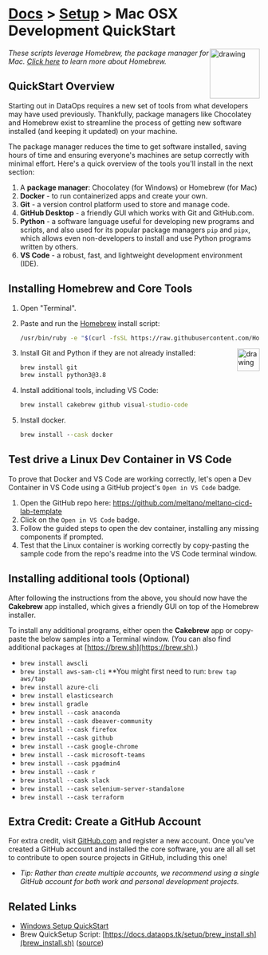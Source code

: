 # [Docs](../README.md) > [Setup](../setup/index.html) > Mac OSX Development QuickStart

<!-- markdownlint-disable MD033 - no-inline-html -->

<a href="https://brew.sh"><img src="https://brew.sh/assets/img/linuxbrew.png" alt="drawing" width="100" style="float: right"/></a>

<!-- markdownlint-capture -->
<!-- markdownlint-disable -->
<!-- markdownlint-restore -->

_These scripts leverage Homebrew, the package manager for Mac. [Click here](https://brew.sh) to learn more about Homebrew._

## QuickStart Overview

Starting out in DataOps requires a new set of tools from what developers may have used previously. Thankfully, package managers like Chocolatey and Homebrew exist to streamline the process of getting new software installed (and keeping it updated) on your machine.

The package manager reduces the time to get software installed, saving hours of time and ensuring everyone's machines are setup correctly with minimal effort. Here's a quick overview of the tools you'll install in the next section:

1. A **package manager**: Chocolatey (for Windows) or Homebrew (for Mac)
2. **Docker** - to run containerized apps and create your own.
3. **Git** - a version control platform used to store and manage code.
4. **GitHub Desktop** - a friendly GUI which works with Git and GitHub.com.
5. **Python** - a software language useful for developing new programs and scripts, and also used for its popular package managers `pip` and `pipx`, which allows even non-developers to install and use Python programs written by others.
6. **VS Code** - a robust, fast, and lightweight development environment (IDE).

## Installing Homebrew and Core Tools

1. Open "Terminal".
2. Paste and run the [Homebrew](https://brew.sh) install script:

   ```bash
   /usr/bin/ruby -e "$(curl -fsSL https://raw.githubusercontent.com/Homebrew/install/master/install)"
   ```

   <a href="https://git-scm.com/"><img src="https://git-scm.com/images/logo@2x.png" alt="drawing" width="45" style="float: right"/></a>

3. Install Git and Python if they are not already installed:

   ```cmd
   brew install git
   brew install python3@3.8
   ```

4. Install additional tools, including VS Code:

   ```cmd
   brew install cakebrew github visual-studio-code
   ```

5. Install docker.

   ```cmd
   brew install --cask docker
   ```

## Test drive a Linux Dev Container in VS Code

To prove that Docker and VS Code are working correctly, let's open a Dev Container in VS Code using a GitHub project's `Open in VS Code` badge.

1. Open the GitHub repo here: https://github.com/meltano/meltano-cicd-lab-template
2. Click on the `Open in VS Code` badge.
3. Follow the guided steps to open the dev container, installing any missing components if prompted.
4. Test that the Linux container is working correctly by copy-pasting the sample code from the repo's readme into the VS Code terminal window.

## Installing additional tools (Optional)

After following the instructions from the above, you should now have the **Cakebrew** app installed, which gives a friendly GUI on top of the Homebrew installer.

To install any additional programs, either open the **Cakebrew** app or copy-paste the below samples into a Terminal window. (You can also find additional packages at [https://brew.sh](https://brew.sh).)

- `brew install awscli`
- `brew install aws-sam-cli` **You might first need to run: `brew tap aws/tap`
- `brew install azure-cli`
- `brew install elasticsearch`
- `brew install gradle`
- `brew install --cask anaconda`
- `brew install --cask dbeaver-community`
- `brew install --cask firefox`
- `brew install --cask github`
- `brew install --cask google-chrome`
- `brew install --cask microsoft-teams`
- `brew install --cask pgadmin4`
- `brew install --cask r`
- `brew install --cask slack`
- `brew install --cask selenium-server-standalone`
- `brew install --cask terraform`

## Extra Credit: Create a GitHub Account

For extra credit, visit [GitHub.com](https://github.com/) and register a new account. Once you've created a GitHub account and installed the core software, you are all all set to contribute to open source projects in GitHub, including this one!

- _Tip: Rather than create multiple accounts, we recommend using a single GitHub account for both work and personal development projects._

## Related Links

- [Windows Setup QuickStart](windows.md)
- Brew QuickSetup Script: [https://docs.dataops.tk/setup/brew_install.sh](brew_install.sh) ([source](https://github.com/slalom-ggp/dataops-docs/blob/master/setup/brew_install.sh))
